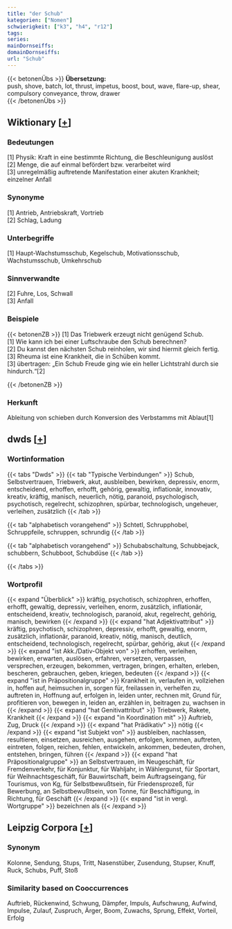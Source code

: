 ```yaml
---
title: "der Schub"
kategorien: ["Nomen"]
schwierigkeit: ["k3", "h4", "r12"]
tags:
series:
mainDornseiffs:
domainDornseiffs:
url: "Schub"
---
```


{{< betonenÜbs >}}
**Übersetzung:**  
push, shove, batch, lot, thrust, impetus, boost, bout, wave, flare-up, shear, compulsory conveyance, throw, drawer  
{{< /betonenÜbs >}}

## Wiktionary [[+](https://de.wiktionary.org/wiki/Schub)]

### Bedeutungen
[1] Physik: Kraft in eine bestimmte Richtung, die Beschleunigung auslöst  
[2] Menge, die auf einmal befördert bzw. verarbeitet wird  
[3] unregelmäßig auftretende Manifestation einer akuten Krankheit; einzelner Anfall  

### Synonyme
[1] Antrieb, Antriebskraft, Vortrieb  
[2] Schlag, Ladung  

### Unterbegriffe
[1] Haupt-Wachstumsschub, Kegelschub, Motivationsschub, Wachstumsschub, Umkehrschub  

### Sinnverwandte
[2] Fuhre, Los, Schwall  
[3] Anfall  

### Beispiele
{{< betonenZB >}}
[1] Das Triebwerk erzeugt nicht genügend Schub.  
[1] Wie kann ich bei einer Luftschraube den Schub berechnen?  
[2] Du kannst den nächsten Schub reinholen, wir sind hiermit gleich fertig.  
[3] Rheuma ist eine Krankheit, die in Schüben kommt.  
[3] übertragen: „Ein Schub Freude ging wie ein heller Lichtstrahl durch sie hindurch.“[2]  

{{< /betonenZB >}}
### Herkunft
Ableitung von schieben durch Konversion des Verbstamms mit Ablaut[1]  



## dwds [[+](https://www.dwds.de/wb/Schub)]

### Wortinformation
{{< tabs "Dwds" >}}
{{< tab "Typische Verbindungen" >}}
Schub, Selbstvertrauen, Triebwerk, akut, ausbleiben, bewirken, depressiv, enorm, entscheidend, erhoffen, erhofft, gehörig, gewaltig, inflationär, innovativ, kreativ, kräftig, manisch, neuerlich, nötig, paranoid, psychologisch, psychotisch, regelrecht, schizophren, spürbar, technologisch, ungeheuer, verleihen, zusätzlich
{{< /tab >}}

{{< tab "alphabetisch vorangehend" >}}
Schtetl, Schrupphobel, Schruppfeile, schruppen, schrundig
{{< /tab >}}

{{< tab "alphabetisch vorangehend" >}}
Schubabschaltung, Schubbejack, schubbern, Schubboot, Schubdüse
{{< /tab >}}

{{< /tabs >}}

### Wortprofil
{{< expand "Überblick" >}} kräftig, psychotisch, schizophren, erhoffen, erhofft, gewaltig, depressiv, verleihen, enorm, zusätzlich, inflationär, entscheidend, kreativ, technologisch, paranoid, akut, regelrecht, gehörig, manisch, bewirken {{< /expand >}}
{{< expand "hat Adjektivattribut" >}} kräftig, psychotisch, schizophren, depressiv, erhofft, gewaltig, enorm, zusätzlich, inflationär, paranoid, kreativ, nötig, manisch, deutlich, entscheidend, technologisch, regelrecht, spürbar, gehörig, akut {{< /expand >}}
{{< expand "ist Akk./Dativ-Objekt von" >}} erhoffen, verleihen, bewirken, erwarten, auslösen, erfahren, versetzen, verpassen, versprechen, erzeugen, bekommen, vertragen, bringen, erhalten, erleben, bescheren, gebrauchen, geben, kriegen, bedeuten {{< /expand >}}
{{< expand "ist in Präpositionalgruppe" >}} Krankheit in, verlaufen in, vollziehen in, hoffen auf, heimsuchen in, sorgen für, freilassen in, verhelfen zu, auftreten in, Hoffnung auf, erfolgen in, leiden unter, rechnen mit, Grund für, profitieren von, bewegen in, leiden an, erzählen in, beitragen zu, wachsen in {{< /expand >}}
{{< expand "hat Genitivattribut" >}} Triebwerk, Rakete, Krankheit {{< /expand >}}
{{< expand "in Koordination mit" >}} Auftrieb, Zug, Druck {{< /expand >}}
{{< expand "hat Prädikativ" >}} nötig {{< /expand >}}
{{< expand "ist Subjekt von" >}} ausbleiben, nachlassen, resultieren, einsetzen, ausreichen, ausgehen, erfolgen, kommen, auftreten, eintreten, folgen, reichen, fehlen, entwickeln, ankommen, bedeuten, drohen, entstehen, bringen, führen {{< /expand >}}
{{< expand "hat Präpositionalgruppe" >}} an Selbstvertrauen, im Neugeschäft, für Fremdenverkehr, für Konjunktur, für Wahljahr, in Wählergunst, für Sportart, für Weihnachtsgeschäft, für Bauwirtschaft, beim Auftragseingang, für Tourismus, von Kg, für Selbstbewußtsein, für Friedensprozeß, für Bewerbung, an Selbstbewußtsein, von Tonne, für Beschäftigung, in Richtung, für Geschäft {{< /expand >}}
{{< expand "ist in vergl. Wortgruppe" >}} bezeichnen als {{< /expand >}}

## Leipzig Corpora [[+](https://corpora.uni-leipzig.de/en/res?word=Schub&corpusId=deu_newscrawl-public_2018)]


### Synonym
Kolonne, Sendung, Stups, Tritt, Nasenstüber, Zusendung, Stupser, Knuff, Ruck, Schubs, Puff, Stoß


### Similarity based on Cooccurrences
Auftrieb, Rückenwind, Schwung, Dämpfer, Impuls, Aufschwung, Aufwind, Impulse, Zulauf, Zuspruch, Ärger, Boom, Zuwachs, Sprung, Effekt, Vorteil, Erfolg

